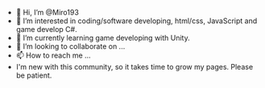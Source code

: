 - 👋 Hi, I’m @Miro193
- 👀 I’m interested in coding/software developing, html/css, JavaScript and game develop C#.
- 🌱 I’m currently learning game developing with Unity.
- 💞️ I’m looking to collaborate on ...
- 📫 How to reach me ...
- I'm new with this community, so it takes time to grow my pages. Please be patient.
<!---
Miro193/Miro193 is a ✨ special ✨ repository because its `README.md` (this file) appears on your GitHub profile.
You can click the Preview link to take a look at your changes.
--->
